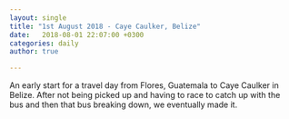 ```yaml
---
layout: single
title: "1st August 2018 - Caye Caulker, Belize"
date:   2018-08-01 22:07:00 +0300
categories: daily
author: true

---
```


An early start for a travel day from Flores, Guatemala to Caye Caulker in Belize. After not being picked up and having to race to catch up with the bus and then that bus breaking down, we eventually made it. 
